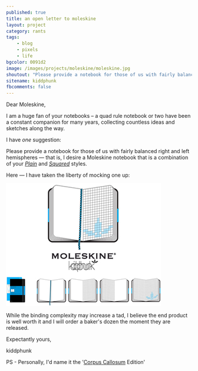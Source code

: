 ```yaml
---
published: true
title: an open letter to moleskine
layout: project
category: rants
tags:
    - blog
    - pixels
    - life
bgcolor: 0091d2
image: /images/projects/moleskine/moleskine.jpg
shoutout: "Please provide a notebook for those of us with fairly balanced right and left hemispheres &mdash; that is, I desire a Moleskine notebook that is a combination of your Plain and Squared styles."
sitename: kiddphunk
fbcomments: false
---
```

Dear Moleskine,

I am a huge fan of your notebooks &ndash; a quad rule notebook or two have been a constant companion for many years, collecting countless ideas and sketches along the way.

I have *one* suggestion: 

Please provide a notebook for those of us with fairly balanced right and left hemispheres &mdash; 
that is, I desire a Moleskine notebook that is a combination of your *[Plain](http://www.moleskine.com/catalogue/classic/hard_black_cover/plain_notebook__large.php)* and *[Squared](http://www.moleskine.com/catalogue/classic/hard_black_cover/squared_notebook__large.php)* styles. 

Here &mdash; I have taken the liberty of mocking one up:

![moleskine - kiddphunk corpus callosum edition](/images/projects/moleskine/moleskine_mock_s.jpg "bpcl_img_moleskin")

While the binding complexity may increase a tad, I believe the end product is well worth it and I will order a baker's dozen the moment they are released.


Expectantly yours,

kiddphunk


PS - Personally, I'd name it the '[Corpus Callosum](http://en.wikipedia.org/wiki/Corpus_callosum "bpcl_href_corpus") Edition'
